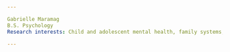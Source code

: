 ```yaml
---

Gabrielle Maramag
B.S. Psychology
Research interests: Child and adolescent mental health, family systems, trauma, attachment

---
```

